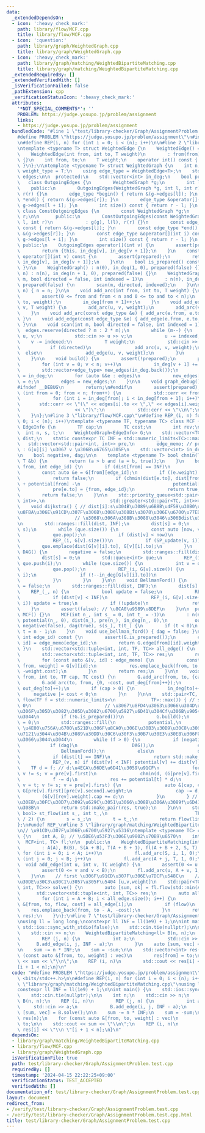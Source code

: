 ```yaml
---
data:
  _extendedDependsOn:
  - icon: ':heavy_check_mark:'
    path: library/flow/MCF.cpp
    title: library/flow/MCF.cpp
  - icon: ':question:'
    path: library/graph/WeightedGraph.cpp
    title: library/graph/WeightedGraph.cpp
  - icon: ':heavy_check_mark:'
    path: library/graph/matching/WeightedBipartiteMatching.cpp
    title: library/graph/matching/WeightedBipartiteMatching.cpp
  _extendedRequiredBy: []
  _extendedVerifiedWith: []
  _isVerificationFailed: false
  _pathExtension: cpp
  _verificationStatusIcon: ':heavy_check_mark:'
  attributes:
    '*NOT_SPECIAL_COMMENTS*': ''
    PROBLEM: https://judge.yosupo.jp/problem/assignment
    links:
    - https://judge.yosupo.jp/problem/assignment
  bundledCode: "#line 1 \"test/library-checker/Graph/AssignmentProblem.test.cpp\"\n\
    #define PROBLEM \"https://judge.yosupo.jp/problem/assignment\"\n#include <bits/stdc++.h>\n\
    \n#define REP(i, n) for (int i = 0; i < (n); i++)\n\n#line 2 \"library/graph/WeightedGraph.cpp\"\
    \ntemplate <typename T> struct WeightedEdge {\n    WeightedEdge() = default;\n\
    \    WeightedEdge(int from, int to, T weight)\n        : from(from), to(to), weight(weight)\
    \ {}\n    int from, to;\n    T weight;\n    operator int() const { return to;\
    \ }\n};\n\ntemplate <typename T> struct WeightedGraph {\n    int n;\n    using\
    \ weight_type = T;\n    using edge_type = WeightedEdge<T>;\n    std::vector<edge_type>\
    \ edges;\n\n  protected:\n    std::vector<int> in_deg;\n    bool prepared;\n \
    \   class OutgoingEdges {\n        WeightedGraph *g;\n        int l, r;\n\n  \
    \    public:\n        OutgoingEdges(WeightedGraph *g, int l, int r) : g(g), l(l),\
    \ r(r) {}\n        edge_type *begin() { return &(g->edges[l]); }\n        edge_type\
    \ *end() { return &(g->edges[r]); }\n        edge_type &operator[](int i) { return\
    \ g->edges[l + i]; }\n        int size() const { return r - l; }\n    };\n   \
    \ class ConstOutgoingEdges {\n        const WeightedGraph *g;\n        int l,\
    \ r;\n\n      public:\n        ConstOutgoingEdges(const WeightedGraph *g, int\
    \ l, int r)\n            : g(g), l(l), r(r) {}\n        const edge_type *begin()\
    \ const { return &(g->edges[l]); }\n        const edge_type *end() const { return\
    \ &(g->edges[r]); }\n        const edge_type &operator[](int i) const { return\
    \ g->edges[l + i]; }\n        int size() const { return r - l; }\n    };\n\n \
    \ public:\n    OutgoingEdges operator[](int v) {\n        assert(prepared);\n\
    \        return {this, in_deg[v], in_deg[v + 1]};\n    }\n    const ConstOutgoingEdges\
    \ operator[](int v) const {\n        assert(prepared);\n        return {this,\
    \ in_deg[v], in_deg[v + 1]};\n    }\n\n    bool is_prepared() const { return prepared;\
    \ }\n\n    WeightedGraph() : n(0), in_deg(1, 0), prepared(false) {}\n    WeightedGraph(int\
    \ n) : n(n), in_deg(n + 1, 0), prepared(false) {}\n    WeightedGraph(int n, int\
    \ m, bool directed = false, int indexed = 1)\n        : n(n), in_deg(n + 1, 0),\
    \ prepared(false) {\n        scan(m, directed, indexed);\n    }\n\n    void resize(int\
    \ n) { n = n; }\n\n    void add_arc(int from, int to, T weight) {\n        assert(!prepared);\n\
    \        assert(0 <= from and from < n and 0 <= to and to < n);\n        edges.emplace_back(from,\
    \ to, weight);\n        in_deg[from + 1]++;\n    }\n    void add_edge(int u, int\
    \ v, T weight) {\n        add_arc(u, v, weight);\n        add_arc(v, u, weight);\n\
    \    }\n    void add_arc(const edge_type &e) { add_arc(e.from, e.to, e.weight);\
    \ }\n    void add_edge(const edge_type &e) { add_edge(e.from, e.to, e.weight);\
    \ }\n\n    void scan(int m, bool directed = false, int indexed = 1) {\n      \
    \  edges.reserve(directed ? m : 2 * m);\n        while (m--) {\n            int\
    \ u, v;\n            std::cin >> u >> v;\n            u -= indexed;\n        \
    \    v -= indexed;\n            T weight;\n            std::cin >> weight;\n \
    \           if (directed)\n                add_arc(u, v, weight);\n          \
    \  else\n                add_edge(u, v, weight);\n        }\n        build();\n\
    \    }\n\n    void build() {\n        assert(!prepared);\n        prepared = true;\n\
    \        for (int v = 0; v < n; v++)\n            in_deg[v + 1] += in_deg[v];\n\
    \        std::vector<edge_type> new_edges(in_deg.back());\n        auto counter\
    \ = in_deg;\n        for (auto &&e : edges)\n            new_edges[counter[e.from]++]\
    \ = e;\n        edges = new_edges;\n    }\n\n    void graph_debug() const {\n\
    #ifndef __DEBUG\n        return;\n#endif\n        assert(prepared);\n        for\
    \ (int from = 0; from < n; from++) {\n            std::cerr << from << \";\";\n\
    \            for (int i = in_deg[from]; i < in_deg[from + 1]; i++)\n         \
    \       std::cerr << \"(\" << edges[i].to << \",\" << edges[i].weight\n      \
    \                    << \")\";\n            std::cerr << \"\\n\";\n        }\n\
    \    }\n};\n#line 3 \"library/flow/MCF.cpp\"\n#define REP_(i, n) for (int i =\
    \ 0; i < (n); i++)\ntemplate <typename TF, typename TC> class MCF {\n    struct\
    \ EdgeInfo {\n        TF cap;\n        TC cost;\n        int rev;\n    };\n  \
    \  int n, s, t;\n    WeightedGraph<EdgeInfo> G;\n    std::vector<TC> potential,\
    \ dist;\n    static constexpr TC INF = std::numeric_limits<TC>::max() / 2;\n \
    \   std::vector<std::pair<int, int>> pre,\n        edge_memo; // pre[v]=[u,i]\
    \ : G[u][i] \u3067 v \u306B\u6765\u305F\n    std::vector<int> in_deg, out_deg;\n\
    \n    bool negative, dag;\n\n    template <typename T> bool chmin(T &a, const\
    \ T &b) {\n        return (a > b and (a = b, true));\n    }\n    bool SP_update(int\
    \ from, int edge_id) {\n        if (dist[from] == INF)\n            return false;\n\
    \        const auto &e = G[from][edge_id];\n        if ((e.weight).cap == 0)\n\
    \            return false;\n        if (chmin(dist[e.to], dist[from] + (e.weight).cost\
    \ + potential[from] -\n                                  potential[e.to])) {\n\
    \            pre[e.to] = {from, edge_id};\n            return true;\n        }\n\
    \        return false;\n    }\n\n    std::priority_queue<std::pair<TC, int>, std::vector<std::pair<TC,\
    \ int>>,\n                        std::greater<std::pair<TC, int>>>\n        que;\n\
    \    void dijkstra() { // dist[i]:s\u304B\u3089\u6B8B\u4F59\u30B0\u30E9\u30D5\u3067\
    \u8FBA\u306E\u91CD\u307F\u306B\u3088\u308Bi\u3078\u306E\u6700\u77ED\u8DEF\n  \
    \                    // \u3068\u306A\u308B\u3088\u3046\u306Bdist\u3092\u4F5C\u308B\
    \n        std::ranges::fill(dist, INF);\n        dist[s] = 0;\n        que.emplace(0,\
    \ s);\n        while (que.size()) {\n            const auto [now, v] = que.top();\n\
    \            que.pop();\n            if (dist[v] < now)\n                continue;\n\
    \            REP_(i, G[v].size())\n            if (SP_update(v, i))\n        \
    \        que.emplace(dist[G[v][i].to], G[v][i].to);\n        }\n    }\n\n    void\
    \ DAG() {\n        negative = false;\n        std::ranges::fill(dist, INF);\n\
    \        dist[s] = 0;\n        std::queue<int> que;\n        REP_(i, n) if (!in_deg[i])\
    \ que.push(i);\n        while (que.size()) {\n            int v = que.front();\n\
    \            que.pop();\n            REP_(i, G[v].size()) {\n                SP_update(v,\
    \ i);\n                if (!--in_deg[G[v][i].to])\n                    que.push(G[v][i].to);\n\
    \            }\n        }\n    }\n\n    void BellmanFord() {\n        negative\
    \ = false;\n        std::ranges::fill(dist, INF);\n        dist[s] = 0;\n    \
    \    REP_(_, n) {\n            bool update = false;\n            REP_(v, n)\n\
    \            if (dist[v] < INF)\n                REP_(i, G[v].size()) if (SP_update(v,\
    \ i)) update = true;\n            if (!update)\n                return;\n    \
    \    }\n        assert(false); // \u8CA0\u9589\u8DEF\n    }\n\n  public:\n   \
    \ MCF() {}\n    MCF(int n_, int s_ = 0, int t_ = -1)\n        : n(n_), G(n_),\
    \ potential(n_, 0), dist(n_), pre(n_), in_deg(n_, 0),\n          out_deg(n_, 0),\
    \ negative(false), dag(true), s(s_), t(t_) {\n        if (t < 0)\n           \
    \ t = n - 1;\n    }\n    void use_bellman_ford() { dag = false; }\n\n    TF operator[](const\
    \ int edge_id) const {\n        assert(G.is_prepared());\n        const auto &[from,\
    \ id] = edge_memo[edge_id];\n        return G.edge[from][id].weight.cap;\n   \
    \ }\n    std::vector<std::tuple<int, int, TF, TC>> all_edge() {\n        assert(G.is_prepared());\n\
    \        std::vector<std::tuple<int, int, TF, TC>> res;\n        res.reserve(edge_memo.size());\n\
    \        for (const auto &[v, id] : edge_memo) {\n            const auto &[to,\
    \ from, weight] = G[v][id];\n            res.emplace_back(from, to, weight.cap,\
    \ -weight.cost);\n        }\n        return res;\n    }\n\n    void add_arc(int\
    \ from, int to, TF cap, TC cost) {\n        G.add_arc(from, to, {cap, cost, out_deg[to]});\n\
    \        G.add_arc(to, from, {0, -cost, out_deg[from]++});\n        edge_memo.emplace_back(to,\
    \ out_deg[to]++);\n        if (cap > 0) {\n            in_deg[to]++;\n       \
    \     negative |= cost < 0;\n        }\n    }\n\n    std::pair<TC, bool>\n   \
    \ flow(TF f = std::numeric_limits<\n             TF>::max()) { // second \u304C\
    \ 0\n                           // \u3067\u8FD4\u3063\u3066\u304D\u305F\u5834\u5408\
    \u306F\u305D\u3082\u305D\u3082\u6700\u5927\u6D41\u304Cf\u306B\u9054\u3057\u306A\
    \u3044\n        if (!G.is_prepared())\n            G.build();\n        TC res\
    \ = 0;\n        std::ranges::fill(\n            potential,\n            0); //\
    \ \u4E00\u756A\u6700\u521D\u306F\u8CA0\u306E\u30B3\u30B9\u30C8\u306E\u8FBA\u304C\
    \u7121\u3044\u304B\u3089\u30DD\u30C6\u30F3\u30B7\u30E3\u30EB\u306F0\u306B\u3057\
    \u3066\u3044\u3044\n        while (f > 0) {\n            if (negative)\n     \
    \           if (dag)\n                    DAG();\n                else\n     \
    \               BellmanFord();\n            else\n                dijkstra();\n\
    \            if (dist[t] == INF)\n                return std::make_pair(res, false);\n\
    \            REP_(v, n) if (dist[v] < INF) potential[v] += dist[v];\n        \
    \    TF d = f; // d:\u4ECA\u56DE\u6D41\u3059\u91CF\n            for (int v = t;\
    \ v != s; v = pre[v].first)\n                chmin(d, (G[pre[v].first][pre[v].second].weight).cap);\n\
    \            f -= d;\n            res += potential[t] * d;\n            for (int\
    \ v = t; v != s; v = pre[v].first) {\n                auto &[cap, cost, rev] =\
    \ G[pre[v].first][pre[v].second].weight;\n                cap -= d;\n        \
    \        (G[v][rev].weight).cap += d;\n            }\n        } // \u3053\u306E\
    \u30EB\u30FC\u30D7\u3092\u629C\u3051\u3066\u308B\u306A\u3089f\u6D41\u308C\u3066\
    \u308B\n        return std::make_pair(res, true);\n    }\n\n    std::pair<TC,\
    \ bool> st_flow(int s_, int t_,\n                                TF lim = std::numeric_limits<TF>::max()\
    \ / 2) {\n        s = s_;\n        t = t_;\n        return flow(lim);\n    }\n\
    };\n#undef REP_\n#line 3 \"library/graph/matching/WeightedBipartiteMatching.cpp\"\
    \n// \u91CD\u307F\u306E\u6700\u5927\u5316\ntemplate <typename TC> class WeightedBipartiteMatching\
    \ {\n    int A, B; // \u5DE6\u53F3\u306E\u9802\u70B9\u6570\n    int S, T;\n  \
    \  MCF<int, TC> fl;\n\n  public:\n    WeightedBipartiteMatching(int A, int B)\n\
    \        : A(A), B(B), S(A + B), T(A + B + 1), fl(A + B + 2, S, T) {\n       \
    \ for (int i = 0; i < A; i++)\n            fl.add_arc(S, i, 1, 0);\n        for\
    \ (int j = 0; j < B; j++)\n            fl.add_arc(A + j, T, 1, 0);\n    }\n  \
    \  void add_edge(int u, int v, TC weight) {\n        assert(0 <= u and u < A);\n\
    \        assert(0 <= v and v < B);\n        fl.add_arc(u, A + v, 1, -weight);\n\
    \    }\n\n    // first \u306F\u91CD\u307F\u306E\u7DCF\u548C\n    // second \u306F\
    \u30DE\u30C3\u30C1\u3057\u305F\u5404 [u,v,weight]\n    std::pair<TC, std::vector<std::tuple<int,\
    \ int, TC>>> solve() {\n        auto [sum, ok] = fl.flow(std::min(A, B));\n  \
    \      std::vector<std::tuple<int, int, TC>> res;\n        auto all_edge = fl.all_edge();\n\
    \        for (int i = A + B; i < all_edge.size(); i++) {\n            const auto\
    \ &[from, to, flow, cost] = all_edge[i];\n            if (flow)\n            \
    \    res.emplace_back(from, to - A, -cost);\n        }\n        return std::make_pair(-sum,\
    \ res);\n    }\n};\n#line 7 \"test/library-checker/Graph/AssignmentProblem.test.cpp\"\
    \nusing ll = long long;\nconstexpr ll INF = ll(1e9) + 1;\n\nint main() {\n   \
    \ std::ios::sync_with_stdio(false);\n    std::cin.tie(nullptr);\n\n    int n;\n\
    \    std::cin >> n;\n    WeightedBipartiteMatching<ll> B(n, n);\n    REP (i, n)\n\
    \        REP (j, n) {\n            int a;\n            std::cin >> a;\n      \
    \      B.add_edge(i, j, INF - a);\n        }\n    auto [sum, vec] = B.solve();\n\
    \n    sum -= n * INF;\n    sum = -sum;\n\n    std::vector<int> res(n);\n    for\
    \ (const auto &[from, to, weight] : vec)\n        res[from] = to;\n\n    std::cout\
    \ << sum << \"\\n\";\n    REP (i, n)\n        std::cout << res[i] << \"\\n \"\
    [i + 1 < n];\n}\n"
  code: "#define PROBLEM \"https://judge.yosupo.jp/problem/assignment\"\n#include\
    \ <bits/stdc++.h>\n\n#define REP(i, n) for (int i = 0; i < (n); i++)\n\n#include\
    \ \"library/graph/matching/WeightedBipartiteMatching.cpp\"\nusing ll = long long;\n\
    constexpr ll INF = ll(1e9) + 1;\n\nint main() {\n    std::ios::sync_with_stdio(false);\n\
    \    std::cin.tie(nullptr);\n\n    int n;\n    std::cin >> n;\n    WeightedBipartiteMatching<ll>\
    \ B(n, n);\n    REP (i, n)\n        REP (j, n) {\n            int a;\n       \
    \     std::cin >> a;\n            B.add_edge(i, j, INF - a);\n        }\n    auto\
    \ [sum, vec] = B.solve();\n\n    sum -= n * INF;\n    sum = -sum;\n\n    std::vector<int>\
    \ res(n);\n    for (const auto &[from, to, weight] : vec)\n        res[from] =\
    \ to;\n\n    std::cout << sum << \"\\n\";\n    REP (i, n)\n        std::cout <<\
    \ res[i] << \"\\n \"[i + 1 < n];\n}\n"
  dependsOn:
  - library/graph/matching/WeightedBipartiteMatching.cpp
  - library/flow/MCF.cpp
  - library/graph/WeightedGraph.cpp
  isVerificationFile: true
  path: test/library-checker/Graph/AssignmentProblem.test.cpp
  requiredBy: []
  timestamp: '2024-04-15 22:22:25+09:00'
  verificationStatus: TEST_ACCEPTED
  verifiedWith: []
documentation_of: test/library-checker/Graph/AssignmentProblem.test.cpp
layout: document
redirect_from:
- /verify/test/library-checker/Graph/AssignmentProblem.test.cpp
- /verify/test/library-checker/Graph/AssignmentProblem.test.cpp.html
title: test/library-checker/Graph/AssignmentProblem.test.cpp
---
```

